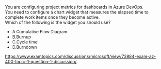 You are configuring project metrics for dashboards in Azure DevOps.<br/>You need to configure a chart widget that measures the elapsed time to complete work items once they become active.<br/>Which of the following is the widget you should use?<br/><ul><li class="multi-choice-item"><span class="multi-choice-letter" data-choice-letter="A">A.</span>Cumulative Flow Diagram</li><li class="multi-choice-item"><span class="multi-choice-letter" data-choice-letter="B">B.</span>Burnup</li><li class="multi-choice-item correct-hidden"><span class="multi-choice-letter" data-choice-letter="C">C.</span>Cycle time</li><li class="multi-choice-item"><span class="multi-choice-letter" data-choice-letter="D">D.</span>Burndown</li></ul><p><a href="https://www.examtopics.com/discussions/microsoft/view/73884-exam-az-400-topic-1-question-1-discussion/">https://www.examtopics.com/discussions/microsoft/view/73884-exam-az-400-topic-1-question-1-discussion/</a></p><script src="https://giscus.app/client.js"                    data-repo="azsamples/az204"                    data-repo-id="R_kgDOMRXzDQ"                    data-category="General"                    data-category-id="DIC_kwDOMRXzDc4Cgi27"                    data-mapping="pathname"                    data-strict="0"                    data-reactions-enabled="0"                    data-emit-metadata="0"                    data-input-position="bottom"                    data-theme="preferred_color_scheme"                    data-lang="en"                    crossorigin="anonymous"                    async>                    </script>